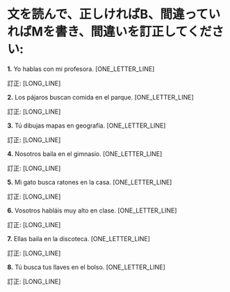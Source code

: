 # 文を読んで、正しければB、間違っていればMを書き、間違いを訂正してください:

**1.** Yo hablas con mi profesora. [ONE_LETTER_LINE]

   訂正: [LONG_LINE]

**2.** Los pájaros buscan comida en el parque. [ONE_LETTER_LINE]

   訂正: [LONG_LINE]

**3.** Tú dibujas mapas en geografía. [ONE_LETTER_LINE]

   訂正: [LONG_LINE]

**4.** Nosotros baila en el gimnasio. [ONE_LETTER_LINE]

   訂正: [LONG_LINE]

**5.** Mi gato busca ratones en la casa. [ONE_LETTER_LINE]

   訂正: [LONG_LINE]

**6.** Vosotros habláis muy alto en clase. [ONE_LETTER_LINE]

   訂正: [LONG_LINE]

**7.** Ellas baila en la discoteca. [ONE_LETTER_LINE]

   訂正: [LONG_LINE]

**8.** Tú busca tus llaves en el bolso. [ONE_LETTER_LINE]

   訂正: [LONG_LINE]